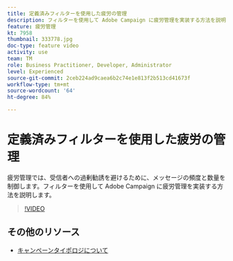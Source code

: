 ```yaml
---
title: 定義済みフィルターを使用した疲労の管理
description: フィルターを使用して Adobe Campaign に疲労管理を実装する方法を説明します。
feature: 疲労管理
kt: 7958
thumbnail: 333778.jpg
doc-type: feature video
activity: use
team: TM
role: Business Practitioner, Developer, Administrator
level: Experienced
source-git-commit: 2ceb224ad9caea6b2c74e1e813f2b513cd41673f
workflow-type: tm+mt
source-wordcount: '64'
ht-degree: 84%

---
```



# 定義済みフィルターを使用した疲労の管理

疲労管理では、受信者への過剰勧誘を避けるために、メッセージの頻度と数量を制御します。フィルターを使用して Adobe Campaign に疲労管理を実装する方法を説明します。

>[!VIDEO](https://video.tv.adobe.com/v/333778?quality=12)

## その他のリソース

* [キャンペーンタイポロジについて](https://experienceleague.adobe.com/docs/campaign-classic/using/orchestrating-campaigns/campaign-optimization/about-campaign-typologies.html?lang=ja)
